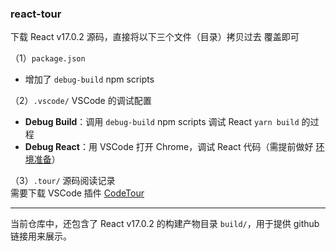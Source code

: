 ### react-tour

下载 React v17.0.2 源码，直接将以下三个文件（目录）拷贝过去 覆盖即可

（1）`package.json`
+ 增加了 `debug-build` npm scripts

（2）`.vscode/` VSCode 的调试配置  
+ **Debug Build**：调用 `debug-build` npm scripts 调试 React `yarn build` 的过程
+ **Debug React**：用 VSCode 打开 Chrome，调试 React 代码（需提前做好 [环境准备](https://www.jianshu.com/p/52f4e435eba2)）

（3）`.tour/` 源码阅读记录  
需要下载 VSCode 插件 [CodeTour](https://marketplace.visualstudio.com/items?itemName=vsls-contrib.codetour)

- - -

当前仓库中，还包含了 React v17.0.2 的构建产物目录 `build/`，用于提供 github 链接用来展示。